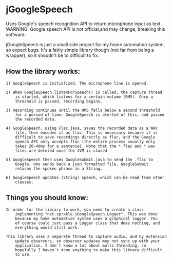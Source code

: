 jGoogleSpeech
======

Uses Google's speech recognition API to return microphone input as text.
WARNING: Google speech API is not official,and may change, breaking this
software.

jGoogleSpeech is just a small side project for my home automation system,
so expect bugs. It's a fairly simple library though (not far from being
a wrapper), so it shoudn't be to difficult to fix.

How the library works:
----

	1) GoogleSpeech is initialized. The microphone line is opened.
	
	2) When GoogleSpeech.listenForSpeech() is called, the capture thread
		is started, which listens for a certain volume (RMS). Once a
		threshold is passed, recording begins.
		
	3) Recording continues until the RMS falls below a second threshold
		for a period of time. GoogleSpeech is alerted of this, and passed
		the recorded data.
		
	4) GoogleSpeech, using Flac.java, saves the recorded data as a WAV
		file, then encodes it as flac. This is necessary because it is
		difficult to save recordings directly as flac, and the Google
		speech API only accepts flac (the entire process usually only
		takes 20-40ms for a sentence). Note that the *.flac and *.wav
		files are deleted once the JVM is closed
		
	5) GoogleSpeech then uses GoogleSubmit.java to send the .flac to
		Google, who sends back a json formatted file. GoogleSubmit
		returns the spoken phrase in a String. 
		
	6) GoogleSpeech updates (String) speech, which can be read from other
		classes.
	
Things you should know:
----

	In order for the library to work, you need to create a class
		implementing "net.sprakle.jGoogleSpeech.Logger". This was done
		because my home automation system uses a graphical logger. You
		of course could just pass a Logger class that does nothing, and
		everything would still work.

	This library uses a separate thread to capture audio, and by extension
		update observers, so observer updates may not sync up with your
		application. I don't know a lot about multi-threading, so
		hopefully I haven't done anything to make this library difficult
		to use.
